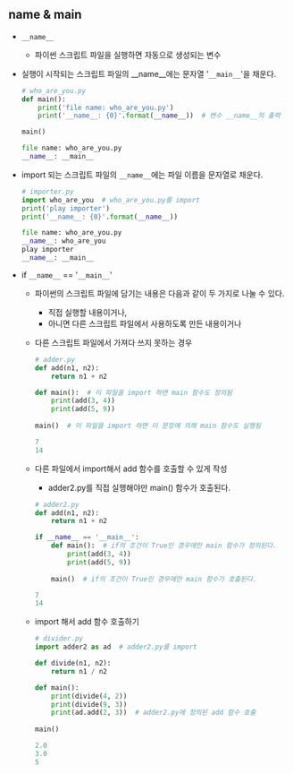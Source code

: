 ## __name__ & __main__
- ```__name__```
    - 파이썬 스크립트 파일을 실행하면 자동으로 생성되는 변수
- 실행이 시작되는 스크립트 파일의 __name__에는 문자열 '```__main__```'을 채운다.

    ```python
    # who_are_you.py
    def main():
        print('file name: who_are_you.py')
        print('__name__: {0}'.format(__name__))  # 변수 __name__의 출력

    main()

    file name: who_are_you.py
    __name__: __main__
    ```

- import 되는 스크립트 파일의 ```__name__```에는 파일 이름을 문자열로 채운다.

    ```python
    # importer.py
    import who_are_you  # who_are_you.py를 import
    print('play importer')
    print('__name__: {0}'.format(__name__))

    file name: who_are_you.py
    __name__: who_are_you
    play importer
    __name__: __main__
    ```

- if ```__name__``` == '```__main__```'
    - 파이썬의 스크립트 파일에 담기는 내용은 다음과 같이 두 가지로 나눌 수 있다.
        - 직접 실행할 내용이거나,
        - 아니면 다른 스크립트 파일에서 사용하도록 만든 내용이거나
    - 다른 스크립트 파일에서 가져다 쓰지 못하는 경우

        ```python
        # adder.py
        def add(n1, n2):
            return n1 + n2

        def main():  # 이 파일을 import 하면 main 함수도 정의됨
            print(add(3, 4))
            print(add(5, 9))
            
        main()  # 이 파일을 import 하면 이 문장에 의해 main 함수도 실행됨

        7
        14
        ```

    - 다른 파일에서 import해서 add 함수를 호출할 수 있게 작성
        - adder2.py를 직접 실행해야만 main() 함수가 호출된다.

        ```python
        # adder2.py
        def add(n1, n2):
            return n1 + n2

        if __name__ == '__main__':
            def main():  # if의 조건이 True인 경우에만 main 함수가 정의된다.
                print(add(3, 4))
                print(add(5, 9))
                
            main()  # if의 조건이 True인 경우에만 main 함수가 호출된다.

        7
        14
        ```

    - import 해서 add 함수 호출하기

        ```python
        # divider.py
        import adder2 as ad  # adder2.py를 import

        def divide(n1, n2):
            return n1 / n2

        def main():
            print(divide(4, 2))
            print(divide(9, 3))
            print(ad.add(2, 3))  # adder2.py에 정의된 add 함수 호출
            
        main()

        2.0
        3.0
        5
        ```